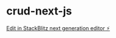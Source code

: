 # crud-next-js

[Edit in StackBlitz next generation editor ⚡️](https://stackblitz.com/~/github.com/ferlyT/crud-next-js)